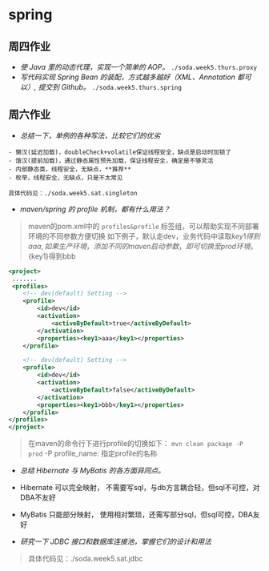 # spring

## 周四作业
- *使 Java 里的动态代理，实现一个简单的 AOP。*
  `./soda.week5.thurs.proxy`
- *写代码实现 Spring Bean 的装配，方式越多越好（XML、Annotation 都可以）, 提交到 Github。*
  `./soda.week5.thurs.spring`
  
## 周六作业
- *总结一下，单例的各种写法，比较它们的优劣*
> 
    - 懒汉(延迟加载)，doubleCheck+volatile保证线程安全，缺点是启动时加锁了
    - 饿汉(提前加载)，通过静态属性预先加载，保证线程安全，确定是不够灵活
    - 内部静态类，线程安全，无缺点，**推荐**
    - 枚举，线程安全，无缺点，只是不太常见
> 
    具体代码见：./soda.week5.sat.singleton
    
- *maven/spring 的 profile 机制，都有什么用法？*
> maven的pom.xml中的 `profiles&profile` 标签组，可以帮助实现不同部署环境的不同参数方便切换
> 如下例子，默认走dev，业务代码中读取${key1}得到aaa, 如果生产环境，添加不同的maven启动参数，即可切换至prod环境，${key1}得到bbb
```xml
<project>
 .......
 <profiles>
   	<!-- dev(default) Setting -->
   	<profile>
   		<id>dev</id>
   		<activation>
   			<activeByDefault>true</activeByDefault>
   		</activation>
        <properties><key1>aaa</key1></properties>
    </profile>

    <!-- dev(default) Setting -->
    <profile>
        <id>dev</id>
       	<activation>
    		<activeByDefault>false</activeByDefault>
       	</activation>
        <properties><key1>bbb</key1></properties>
    </profile>
</profiles>
</project>
```
> 在maven的命令行下进行profile的切换如下：
> `mvn clean package -P prod`
> -P profile_name: 指定profile的名称

- *总结 Hibernate 与 MyBatis 的各方面异同点。*
 - Hibernate 可以完全映射， 不需要写sql，与db方言耦合轻，但sql不可控，对DBA不友好
 - MyBatis 只能部分映射， 使用相对繁琐，还需写部分sql，但sql可控，DBA友好
 
- *研究一下 JDBC 接口和数据库连接池，掌握它们的设计和用法*
> 具体代码见：./soda.week5.sat.jdbc
